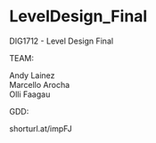 # LevelDesign_Final
DIG1712 - Level Design Final

TEAM:

Andy Lainez  
Marcello Arocha  
Olli Faagau  

GDD:

shorturl.at/impFJ
